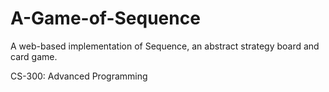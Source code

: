 # A-Game-of-Sequence
A web-based implementation of Sequence, an abstract strategy board and card game.

CS-300: Advanced Programming
